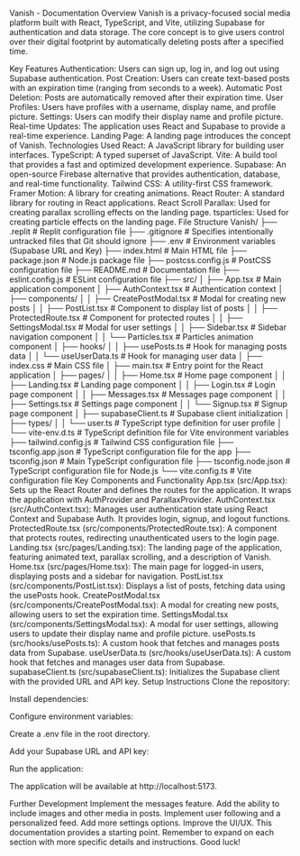 Vanish - Documentation
Overview
Vanish is a privacy-focused social media platform built with React, TypeScript, and Vite, utilizing Supabase for authentication and data storage. The core concept is to give users control over their digital footprint by automatically deleting posts after a specified time.

Key Features
Authentication: Users can sign up, log in, and log out using Supabase authentication.
Post Creation: Users can create text-based posts with an expiration time (ranging from seconds to a week).
Automatic Post Deletion: Posts are automatically removed after their expiration time.
User Profiles: Users have profiles with a username, display name, and profile picture.
Settings: Users can modify their display name and profile picture.
Real-time Updates: The application uses React and Supabase to provide a real-time experience.
Landing Page: A landing page introduces the concept of Vanish.
Technologies Used
React: A JavaScript library for building user interfaces.
TypeScript: A typed superset of JavaScript.
Vite: A build tool that provides a fast and optimized development experience.
Supabase: An open-source Firebase alternative that provides authentication, database, and real-time functionality.
Tailwind CSS: A utility-first CSS framework.
Framer Motion: A library for creating animations.
React Router: A standard library for routing in React applications.
React Scroll Parallax: Used for creating parallax scrolling effects on the landing page.
tsparticles: Used for creating particle effects on the landing page.
File Structure
Vanish/
├── .replit                   # Replit configuration file
├── .gitignore                # Specifies intentionally untracked files that Git should ignore
├── .env                      # Environment variables (Supabase URL and Key)
├── index.html                # Main HTML file
├── package.json              # Node.js package file
├── postcss.config.js         # PostCSS configuration file
├── README.md                 # Documentation file
├── eslint.config.js          # ESLint configuration file
├── src/
│   ├── App.tsx               # Main application component
│   ├── AuthContext.tsx       # Authentication context
│   ├── components/
│   │   ├── CreatePostModal.tsx # Modal for creating new posts
│   │   ├── PostList.tsx        # Component to display list of posts
│   │   ├── ProtectedRoute.tsx  # Component for protected routes
│   │   ├── SettingsModal.tsx   # Modal for user settings
│   │   ├── Sidebar.tsx         # Sidebar navigation component
│   │   └── Particles.tsx       # Particles animation component
│   ├── hooks/
│   │   ├── usePosts.ts         # Hook for managing posts data
│   │   └── useUserData.ts      # Hook for managing user data
│   ├── index.css             # Main CSS file
│   ├── main.tsx              # Entry point for the React application
│   ├── pages/
│   │   ├── Home.tsx            # Home page component
│   │   ├── Landing.tsx         # Landing page component
│   │   ├── Login.tsx           # Login page component
│   │   ├── Messages.tsx        # Messages page component
│   │   ├── Settings.tsx        # Settings page component
│   │   └── Signup.tsx          # Signup page component
│   ├── supabaseClient.ts     # Supabase client initialization
│   ├── types/
│   │   └── user.ts           # TypeScript type definition for user profile
│   └── vite-env.d.ts         # TypeScript definition file for Vite environment variables
├── tailwind.config.js        # Tailwind CSS configuration file
├── tsconfig.app.json         # TypeScript configuration file for the app
├── tsconfig.json             # Main TypeScript configuration file
├── tsconfig.node.json        # TypeScript configuration file for Node.js
└── vite.config.ts            # Vite configuration file
Key Components and Functionality
App.tsx (src/App.tsx): Sets up the React Router and defines the routes for the application. It wraps the application with AuthProvider and ParallaxProvider.
AuthContext.tsx (src/AuthContext.tsx): Manages user authentication state using React Context and Supabase Auth. It provides login, signup, and logout functions.
ProtectedRoute.tsx (src/components/ProtectedRoute.tsx): A component that protects routes, redirecting unauthenticated users to the login page.
Landing.tsx (src/pages/Landing.tsx): The landing page of the application, featuring animated text, parallax scrolling, and a description of Vanish.
Home.tsx (src/pages/Home.tsx): The main page for logged-in users, displaying posts and a sidebar for navigation.
PostList.tsx (src/components/PostList.tsx): Displays a list of posts, fetching data using the usePosts hook.
CreatePostModal.tsx (src/components/CreatePostModal.tsx): A modal for creating new posts, allowing users to set the expiration time.
SettingsModal.tsx (src/components/SettingsModal.tsx): A modal for user settings, allowing users to update their display name and profile picture.
usePosts.ts (src/hooks/usePosts.ts): A custom hook that fetches and manages posts data from Supabase.
useUserData.ts (src/hooks/useUserData.ts): A custom hook that fetches and manages user data from Supabase.
supabaseClient.ts (src/supabaseClient.ts): Initializes the Supabase client with the provided URL and API key.
Setup Instructions
Clone the repository:

Install dependencies:

Configure environment variables:

Create a .env file in the root directory.

Add your Supabase URL and API key:

Run the application:

The application will be available at http://localhost:5173.

Further Development
Implement the messages feature.
Add the ability to include images and other media in posts.
Implement user following and a personalized feed.
Add more settings options.
Improve the UI/UX.
This documentation provides a starting point. Remember to expand on each section with more specific details and instructions. Good luck!
